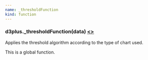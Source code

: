 ```yaml
---
name: _thresholdFunction
kind: function
---
```


  <a name="_thresholdFunction"></a>

### d3plus.**_thresholdFunction**(data) [<>](https://github.com/d3plus/d3plus-viz/blob/master/src/Viz.js#L471)

Applies the threshold algorithm according to the type of chart used.


This is a global function.

